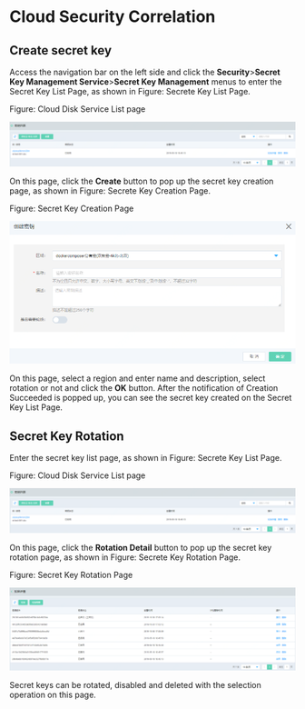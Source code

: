 # Cloud Security Correlation

## Create secret key

Access the navigation bar on the left side and click the **Security**>**Secret Key Management Service**>**Secret Key Management** menus to enter the Secret Key List Page, as shown in Figure: Secrete Key List Page.

Figure: Cloud Disk Service List page

![Associated-With-KMS-1](../../../../image/JDFusion/Associated-With-KMS-1.png)

On this page, click the **Create** button to pop up the secret key creation page, as shown in Figure: Secrete Key Creation Page.

Figure: Secret Key Creation Page

![Associated-With-KMS-2](../../../../image/JDFusion/Associated-With-KMS-2.png)

On this page, select a region and enter name and description, select rotation or not and click the **OK** button. After the notification of Creation Succeeded is popped up, you can see the secret key created on the Secret Key List Page.

## Secret Key Rotation

Enter the secret key list page, as shown in Figure: Secrete Key List Page.

Figure: Cloud Disk Service List page

![Associated-With-KMS-1](../../../../image/JDFusion/Associated-With-KMS-1.png)

On this page, click the **Rotation Detail** button to pop up the secret key rotation page, as shown in Figure: Secrete Key Rotation Page.

Figure: Secret Key Rotation Page

![Associated-With-KMS-3](../../../../image/JDFusion/Associated-With-KMS-3.png)

Secret keys can be rotated, disabled and deleted with the selection operation on this page.
